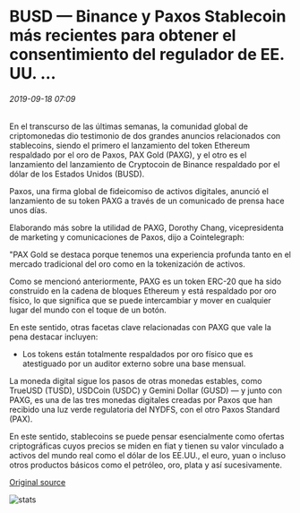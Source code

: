 # BUSD — Binance y Paxos Stablecoin más recientes para obtener el consentimiento del regulador de EE. UU. ...

###### 2019-09-18 07:09

En el transcurso de las últimas semanas, la comunidad global de criptomonedas dio testimonio de dos grandes anuncios relacionados con stablecoins, siendo el primero el lanzamiento del token Ethereum respaldado por el oro de Paxos, PAX Gold (PAXG), y el otro es el lanzamiento del lanzamiento de Cryptocoin de Binance respaldado por el dólar de los Estados Unidos (BUSD).

Paxos, una firma global de fideicomiso de activos digitales, anunció el lanzamiento de su token PAXG a través de un comunicado de prensa hace unos días.

Elaborando más sobre la utilidad de PAXG, Dorothy Chang, vicepresidenta de marketing y comunicaciones de Paxos, dijo a Cointelegraph:

"PAX Gold se destaca porque tenemos una experiencia profunda tanto en el mercado tradicional del oro como en la tokenización de activos.

Como se mencionó anteriormente, PAXG es un token ERC-20 que ha sido construido en la cadena de bloques Ethereum y está respaldado por oro físico, lo que significa que se puede intercambiar y mover en cualquier lugar del mundo con el toque de un botón.

En este sentido, otras facetas clave relacionadas con PAXG que vale la pena destacar incluyen:

- Los tokens están totalmente respaldados por oro físico que es atestiguado por un auditor externo sobre una base mensual.

La moneda digital sigue los pasos de otras monedas estables, como TrueUSD (TUSD), USDCoin (USDC) y Gemini Dollar (GUSD) — y junto con PAXG, es una de las tres monedas digitales creadas por Paxos que han recibido una luz verde regulatoria del NYDFS, con el otro Paxos Standard (PAX).

En este sentido, stablecoins se puede pensar esencialmente como ofertas criptográficas cuyos precios se miden en fiat y tienen su valor vinculado a activos del mundo real como el dólar de los EE.UU., el euro, yuan o incluso otros productos básicos como el petróleo, oro, plata y así sucesivamente.

[Original source](https://cointelegraph.com/news/busd-binance-and-paxos-stablecoin-latest-to-get-us-regulator-consent)

![stats](https://c.statcounter.com/11760860/0/a89fa40b/1/ "stats")